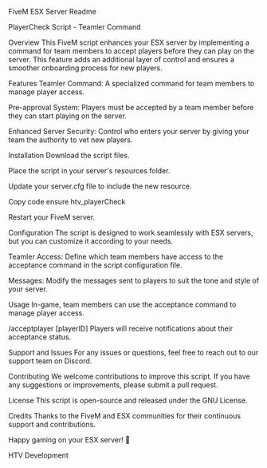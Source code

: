 FiveM ESX Server Readme

PlayerCheck Script - Teamler Command

Overview
This FiveM script enhances your ESX server by implementing a command for team members to accept players before they can play on the server. This feature adds an additional layer of control and ensures a smoother onboarding process for new players.

Features
Teamler Command: A specialized command for team members to manage player access.

Pre-approval System: Players must be accepted by a team member before they can start playing on the server.

Enhanced Server Security: Control who enters your server by giving your team the authority to vet new players.

Installation
Download the script files.

Place the script in your server's resources folder.

Update your server.cfg file to include the new resource.

Copy code
ensure htv_playerCheck

Restart your FiveM server.

Configuration
The script is designed to work seamlessly with ESX servers, but you can customize it according to your needs.

Teamler Access: Define which team members have access to the acceptance command in the script configuration file.

Messages: Modify the messages sent to players to suit the tone and style of your server.

Usage
In-game, team members can use the acceptance command to manage player access.


/acceptplayer [playerID]
Players will receive notifications about their acceptance status.

Support and Issues
For any issues or questions, feel free to reach out to our support team on Discord.

Contributing
We welcome contributions to improve this script. If you have any suggestions or improvements, please submit a pull request.

License
This script is open-source and released under the GNU License.

Credits
Thanks to the FiveM and ESX communities for their continuous support and contributions.

Happy gaming on your ESX server! 🚀

HTV Development
